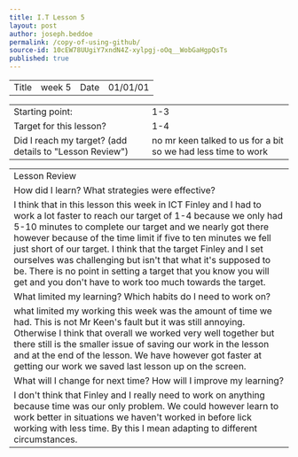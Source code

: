 ```yaml
---
title: I.T Lesson 5
layout: post
author: joseph.beddoe
permalink: /copy-of-using-github/
source-id: 10cEW78UUgiY7xndN4Z-xylpgj-oOq__WobGaHgpQsTs
published: true
---
```

<table>
  <tr>
    <td>Title</td>
    <td>week 5</td>
    <td>Date</td>
    <td>01/01/01</td>
  </tr>
</table>


<table>
  <tr>
    <td>Starting point:</td>
    <td>1-3</td>
  </tr>
  <tr>
    <td>Target for this lesson?</td>
    <td>1-4</td>
  </tr>
  <tr>
    <td>Did I reach my target? 
(add details to "Lesson Review")</td>
    <td> no mr keen talked to us for a bit so we had less time to work</td>
  </tr>
</table>


<table>
  <tr>
    <td>Lesson Review</td>
  </tr>
  <tr>
    <td>How did I learn? What strategies were effective? </td>
  </tr>
  <tr>
    <td>I think that in this lesson this week in ICT Finley and I had to work a lot faster to reach our target of 1-4 because we only had 5-10 minutes to complete our target and we nearly got there however because of the time limit if five to ten minutes we fell just short of our target.
I think that the target Finley and I set ourselves was challenging but isn't that what it's supposed to be. There is no point in setting a target that you know you will get and you don't have to work too much towards the target.</td>
  </tr>
  <tr>
    <td>What limited my learning? Which habits do I need to work on? </td>
  </tr>
  <tr>
    <td>what limited my working this week was the amount of time we had. This is not Mr Keen's fault but it was still annoying. Otherwise I think that overall we worked very well together but there still is the smaller issue of saving our work in the lesson and at the end of the lesson. We have however got faster at getting our work we saved last lesson up on the screen. </td>
  </tr>
  <tr>
    <td>What will I change for next time? How will I improve my learning?</td>
  </tr>
  <tr>
    <td>I don't think that Finley and I really need to work on anything because time was our only problem. We could however learn to work better in situations we haven't worked in before lick working with less time. By this I mean adapting to different circumstances.</td>
  </tr>
</table>



